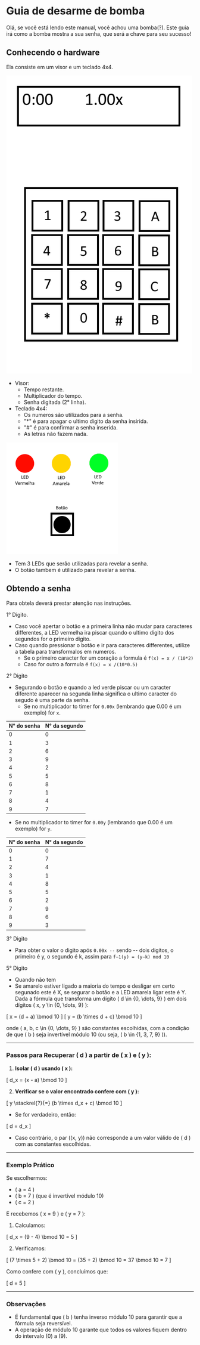 # Guia de desarme de bomba
Olá, se você está lendo este manual, você achou uma bomba(?).
Este guia irá como a bomba mostra a sua senha, que será a chave para seu sucesso!

## Conhecendo o hardware
Ela consiste em um visor e um teclado 4x4.

![Visor e teclado](image.png)

* Visor:
    * Tempo restante.
    * Multiplicador do tempo.
    * Senha digitada (2° linha).
* Teclado 4x4:
    * Os numeros são utilizados para a senha.
    * "*" é para apagar o ultimo digito da senha insirida.
    * "#" é para confirmar a senha inserida.
    * As letras não fazem nada.

![LEDs e botão](image-1.png)

* Tem 3 LEDs que serão utilizadas para revelar a senha.
* O botão tambem é utilizado para revelar a senha.

## Obtendo a senha
Para obtela deverá prestar atenção nas instruções.

1° Digito.

* Caso você apertar o botão e a primeira linha não mudar para caracteres differentes, a LED vermelha ira piscar quando o ultimo digito dos segundos for o primeiro digito.
* Caso quando pressionar o botão e ir para caracteres differentes, utilize a tabela para transformalos em numeros.
    * Se o primeiro caracter for um coração a formula é `f(x) = x / (10*2)`
    * Caso for outro a formula é `f(x) = x /(10*0.5)`

2° Digito

* Segurando o botão e quando a led verde piscar ou um caracter diferente aparecer na segunda linha significa o ultimo caracter do segudo é uma parte da senha.
    * Se no multiplicador to timer for `0.00x` (lembrando que 0.00 é um exemplo) for `x`.

| N° do senha | N° da segundo |
|------|-------|
| 0 | 0 |
| 1 | 3 | 
| 2 | 6 | 
| 3 | 9 |
| 4 | 2 |
| 5 | 5 |
| 6 | 8 |
| 7 | 1 |
| 8 | 4 |
| 9 | 7 | 

* Se no multiplicador to timer for `0.00y` (lembrando que 0.00 é um exemplo) for `y`.

| N° do senha | N° da segundo |
|------|-------|
| 0 | 0 |
| 1 | 7 | 
| 2 | 4 | 
| 3 | 1 |
| 4 | 8 |
| 5 | 5 |
| 6 | 2 |
| 7 | 9 |
| 8 | 6 |
| 9 | 3 | 

3° Digito
* Para obter o valor o digito após `0.00x --` sendo -- dois digitos, o primeiro é y, o segundo é k, assim para `f−1(y) = (y−k) mod 10`


5° Digito
* Quando não tem
* Se amarelo estiver ligado a maioria do tempo e desligar em certo segunado este é X, se segurar o botão e a LED amarela ligar este é Y.
Dada a fórmula que transforma um dígito \( d \in \{0, \dots, 9\} \) em dois dígitos \( x, y \in \{0, \dots, 9\} \):

\[
x = (d + a) \bmod 10
\]
\[
y = (b \times d + c) \bmod 10
\]

onde \( a, b, c \in \{0, \dots, 9\} \) são constantes escolhidas, com a condição de que \( b \) seja invertível módulo 10 (ou seja, \( b \in \{1, 3, 7, 9\} \)).

---

### Passos para Recuperar \( d \) a partir de \( x \) e \( y \):

1. **Isolar \( d \) usando \( x \):**

\[
d_x = (x - a) \bmod 10
\]

2. **Verificar se o valor encontrado confere com \( y \):**

\[
y \stackrel{?}{=} (b \times d_x + c) \bmod 10
\]

- Se for verdadeiro, então:

\[
d = d_x
\]

- Caso contrário, o par \((x, y)\) não corresponde a um valor válido de \( d \) com as constantes escolhidas.

---

### Exemplo Prático

Se escolhermos:

- \( a = 4 \)
- \( b = 7 \) (que é invertível módulo 10)
- \( c = 2 \)

E recebemos \( x = 9 \) e \( y = 7 \):

1. Calculamos:

\[
d_x = (9 - 4) \bmod 10 = 5
\]

2. Verificamos:

\[
(7 \times 5 + 2) \bmod 10 = (35 + 2) \bmod 10 = 37 \bmod 10 = 7
\]

Como confere com \( y \), concluímos que:

\[
d = 5
\]

---

### Observações

- É fundamental que \( b \) tenha inverso módulo 10 para garantir que a fórmula seja reversível.
- A operação de módulo 10 garante que todos os valores fiquem dentro do intervalo \(0\) a \(9\).
